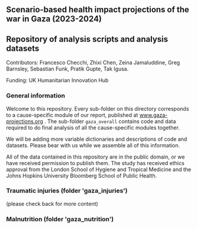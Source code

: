 ## Scenario-based health impact projections of the war in Gaza (2023-2024)
## Repository of analysis scripts and analysis datasets

Contributors: Francesco Checchi, Zhixi Chen, Zeina Jamaluddine, Greg Barnsley, Sebastian Funk, Pratik Gupte, Tak Igusa.

Funding: UK Humanitarian Innovation Hub

### General information
Welcome to this repository. Every sub-folder on this directory corresponds to a cause-specific module of our report, published at www.gaza-projections.org . The sub-folder `gaza_overall` contains code and data required to do final analysis of all the cause-specific modules together.

We will be adding more variable dictionaries and descriptions of code and datasets. Please bear with us while we assemble all of this information.

All of the data contained in this repository are in the public domain, or we have received permission to publish them. The study has received ethics approval from the London School of Hygiene and Tropical Medicine and the Johns Hopkins University Bloomberg School of Public Health.

### Traumatic injuries (folder 'gaza_injuries')
(please check back for more content)

### Malnutrition (folder 'gaza_nutrition')

